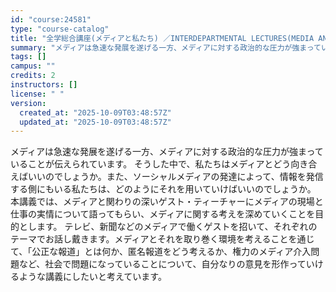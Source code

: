 ```yaml
---
id: "course:24581"
type: "course-catalog"
title: "全学総合講座(メディアと私たち) ／INTERDEPARTMENTAL LECTURES(MEDIA AND US)"
summary: "メディアは急速な発展を遂げる一方、メディアに対する政治的な圧力が強まっていることが伝えられています。 そうした中で、私たちはメディアとどう向き合えばいいのでしょうか。また、ソーシャルメディアの発達によって、情報を発信する側にもいる私たちは、…"
tags: []
campus: ""
credits: 2
instructors: []
license: " "
version:
  created_at: "2025-10-09T03:48:57Z"
  updated_at: "2025-10-09T03:48:57Z"
---
```


メディアは急速な発展を遂げる一方、メディアに対する政治的な圧力が強まっていることが伝えられています。 そうした中で、私たちはメディアとどう向き合えばいいのでしょうか。また、ソーシャルメディアの発達によって、情報を発信する側にもいる私たちは、どのようにそれを用いていけばいいのでしょうか。 本講義では、メディアと関わりの深いゲスト・ティーチャーにメディアの現場と仕事の実情について語ってもらい、メディアに関する考えを深めていくことを目的とします。 テレビ、新聞などのメディアで働くゲストを招いて、それぞれのテーマでお話し戴きます。メディアとそれを取り巻く環境を考えることを通じて、「公正な報道」とは何か、匿名報道をどう考えるか、権力のメディア介入問題など、社会で問題になっていることについて、自分なりの意見を形作っていけるような講義にしたいと考えています。
